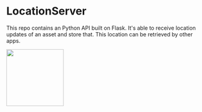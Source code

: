 # LocationServer

This repo contains an Python API built on Flask. It's able to receive location updates of an asset and store that. This location can be retrieved by other apps.  

<img src="http://www.tensing.com/themes/gis/images/logo.png" width="150">
